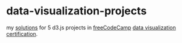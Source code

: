 # data-visualization-projects

my [solutions](https://gsmperera.github.io/data-visualization-projects/) for 5 d3.js projects in [freeCodeCamp](https://www.freecodecamp.org/) [data visualization certification](https://www.freecodecamp.org/learn/data-visualization/).

